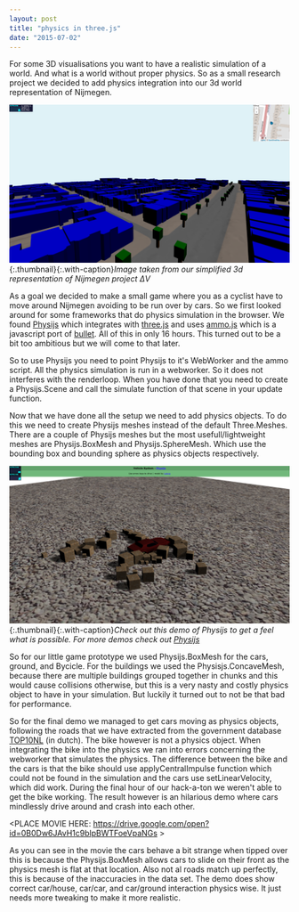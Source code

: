 ```yaml
---
layout: post
title: "physics in three.js"
date: "2015-07-02"
---
```


For some 3D visualisations you want to have a realistic simulation of a world.
And what is a world without proper physics.
So as a small research project we decided to add physics integration into our 3d world representation of Nijmegen.

![ΔV](/img/blog/physics-dv.png){:.thumbnail}{:.with-caption}*Image taken from our simplified 3d representation of Nijmegen project ΔV*

As a goal we decided to make a small game where you as a cyclist have to move around Nijmegen avoiding to be run over by cars.
So we first looked around for some frameworks that do physics simulation in the browser.
We found [Physijs] which integrates with [three.js] and uses [ammo.js] which is a javascript port of [bullet]. All of this in only 16 hours. This turned out to be a bit too ambitious but we will come to that later.

So to use Physijs you need to point Physijs to it's WebWorker and the ammo script.
All the physics simulation is run in a webworker.
So it does not interferes with the renderloop.
When you have done that you need to create a Physijs.Scene and call the simulate function of that scene in your update function.

Now that we have done all the setup we need to add physics objects. To do this we need to create Physijs meshes instead of the default Three.Meshes.
There are a couple of Physijs meshes but the most usefull/lightweight meshes are Physijs.BoxMesh and Physijs.SphereMesh.
Which use the bounding box and bounding sphere as physics objects respectively.

[![Physijs demo](/img/blog/physics-physijs-demo.png)](http://chandlerprall.github.io/Physijs/examples/vehicle.html){:.thumbnail}{:.with-caption}*Check out this demo of Physijs to get a feel what is possible. For more demos check out [Physijs]*

So for our little game prototype we used Physijs.BoxMesh for the cars, ground, and Bycicle. For the buildings we used the Physisjs.ConcaveMesh, because there are multiple buildings grouped together in chunks and this would cause collisions otherwise, but this is a very nasty and costly physics object to have in your simulation. But luckily it turned out to not be that bad for performance.

So for the final demo we managed to get cars moving as physics objects, following the roads that we have extracted from the government database [TOP10NL] (in dutch). The bike however is not a physics object. When integrating the bike into the physics we ran into errors concerning the webworker that simulates the physics. The difference between the bike and the cars is that the bike should use applyCentralImpulse function which could not be found in the simulation and the cars use setLinearVelocity, which did work. During the final hour of our hack-a-ton we weren't able to get the bike working. The result however is an hilarious demo where cars mindlessly drive around and crash into each other.

&lt;PLACE MOVIE HERE: https://drive.google.com/open?id=0B0Dw6JAvH1c9blpBWTFoeVpaNGs &gt;

As you can see in the movie the cars behave a bit strange when tipped over this is because the Physijs.BoxMesh allows cars to slide on their front as the physics mesh is flat at that location. Also not al roads match up perfectly, this is because of the inaccuracies in the data set. The demo does show correct car/house, car/car, and car/ground interaction physics wise. It just needs more tweaking to make it more realistic.

[Physijs]: http://chandlerprall.github.io/Physijs/
[three.js]: http://threejs.org/
[ammo.js]: https://github.com/kripken/ammo.js/
[bullet]: http://bulletphysics.org/wordpress/
[TOP10NL]: http://www.kadaster.nl/web/artikel/producten/TOP10NL.htm
